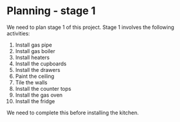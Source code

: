 # Planning - stage 1

We need to plan stage 1 of this project. Stage 1 involves the following activities:

1. Install gas pipe
1. Install gas boiler
1. Install heaters
1. Install the cupboards
1. Install the drawers
1. Paint the ceiling
1. Tile the walls
1. Install the counter tops
1. Install the gas oven
1. Install the fridge

We need to complete this before installing the kitchen.

